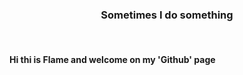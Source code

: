 <h3 align="center">Sometimes I do something</h3>
<br>
<h4>Hi thi is Flame and welcome on my 'Github' page</h4>
